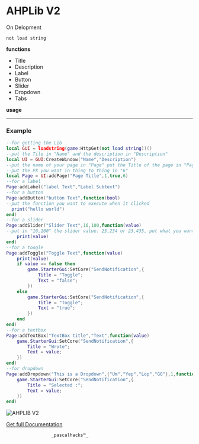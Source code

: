 # AHPLib V2
On Delopment
```  
not load string
```  
**functions**

- Title
- Description
- Label
- Button
- Slider
- Dropdown
- Tabs


**usage**

***
### Example
```lua
--for getting the Lib
local GUI = loadstring(game:HttpGet(not load string))()
--put the Tile in "Name" and the description in "Description" 
local UI = GUI:CreateWindow("Name","Description")
--put the name of your page in "Page" put the Title of the page in "Page Title" put the page number in "1" like 1 2 3 4, if you want to put the page when you start it "true"
--put the PX you want in thing to thing in "6"
local Page = UI:addPage("Page Title",1,true,6)
--for a label
Page:addLabel("label Text","Label Subtext")
--for a button
Page:addButton("button Text",function(bool)
--put the function you want to execute when it clicked
  print("hello world")
end)
--for a slider
Page:addSlider("Slider Text",16,100,function(value)
--put in "16,100" the slider value. 23,234 or 23,435, put what you want
    print(value)
end)
--for a toogle
Page:addToggle("Toggle Text",function(value)
    print(value)
    if value == false then 
        game.StarterGui:SetCore("SendNotification",{
            Title = "Toggle";
            Text = "false";
        })
    else 
        game.StarterGui:SetCore("SendNotification",{
            Title = "Toggle";
            Text = "true";
        })
    end
end)
--for a textbox
Page:addTextBox("TextBox title","Text",function(value)
    game.StarterGui:SetCore("SendNotification",{
        Title = "Wrote";
        Text = value;
    })
end)
--for dropdown
Page:addDropdown("This is a Dropdown",{"Um","Yep","Lop","GG"},1,function(value)
    game.StarterGui:SetCore("SendNotification",{
        Title = "Selected :";
        Text = value;
    }) 
end)
```


![AHPLIB V2](https://tr.rbxcdn.com/2ad1db09b75954fd8054691ea9e422df/420/420/Decal/Png)

[Get full Documentation](google.com)      

                     _pascalhacks™_                           

